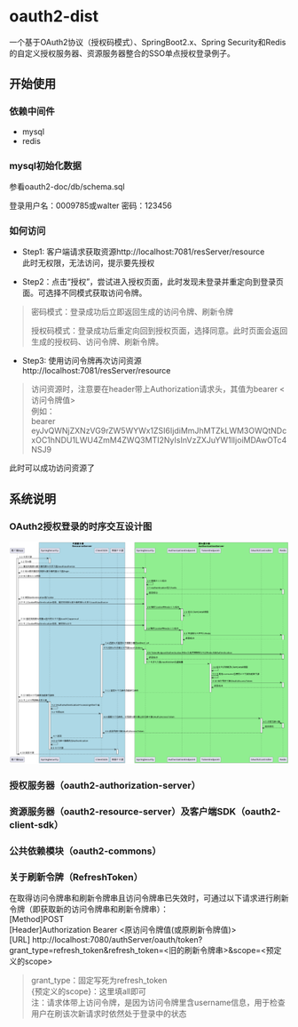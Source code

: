 # oauth2-dist
一个基于OAuth2协议（授权码模式）、SpringBoot2.x、Spring Security和Redis的自定义授权服务器、资源服务器整合的SSO单点授权登录例子。

## 开始使用
### 依赖中间件
* mysql
* redis

### mysql初始化数据
参看oauth2-doc/db/schema.sql

登录用户名：0009785或walter
密码：123456

### 如何访问
* Step1: 客户端请求获取资源http://localhost:7081/resServer/resource  
此时无权限，无法访问，提示要先授权

* Step2：点击“授权”，尝试进入授权页面，此时发现未登录并重定向到登录页面。可选择不同模式获取访问令牌。
> 密码模式：登录成功后立即返回生成的访问令牌、刷新令牌  
>
> 授权码模式：登录成功后重定向回到授权页面，选择同意。此时页面会返回生成的授权码、访问令牌、刷新令牌。  

* Step3: 使用访问令牌再次访问资源http://localhost:7081/resServer/resource  
> 访问资源时，注意要在header带上Authorization请求头，其值为bearer <访问令牌值>  
> 例如：  
> bearer eyJvQWNjZXNzVG9rZW5WYWx1ZSI6IjdiMmJhMTZkLWM3OWQtNDcxOC1hNDU1LWU4ZmM4ZWQ3MTI2NyIsInVzZXJuYW1lIjoiMDAwOTc4NSJ9

此时可以成功访问资源了

## 系统说明
### OAuth2授权登录的时序交互设计图
![Pandao editor.md](https://github.com/waltertan1988/oauth2-dist/blob/master/oauth2-doc/charts/oauth2.png?raw=true "oauth2.png")

### 授权服务器（oauth2-authorization-server）

### 资源服务器（oauth2-resource-server）及客户端SDK（oauth2-client-sdk）

### 公共依赖模块（oauth2-commons）

### 关于刷新令牌（RefreshToken）
在取得访问令牌串和刷新令牌串且访问令牌串已失效时，可通过以下请求进行刷新令牌（即获取新的访问令牌串和刷新令牌串）：  
[Method]POST  
[Header]Authorization Bearer <原访问令牌值(或原刷新令牌值)>  
[URL] http://localhost:7080/authServer/oauth/token?grant_type=refresh_token&refresh_token=<旧的刷新令牌串>&scope=<预定义的scope>  
> grant_type：固定写死为refresh_token  
> {预定义的scope}：这里填all即可  
> 注：请求体带上访问令牌，是因为访问令牌里含username信息，用于检查用户在刷该次新请求时依然处于登录中的状态
